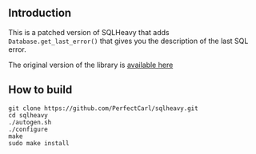 ## Introduction

This is a patched version of SQLHeavy that adds `Database.get_last_error()` that gives you the description of the last SQL error.

The original version of the library is [available here](https://gitorious.org/sqlheavy/sqlheavy/source/8afc3c75673b4de8496e7180b48778ec01e19f96:)

## How to build 
```
git clone https://github.com/PerfectCarl/sqlheavy.git
cd sqlheavy
./autogen.sh
./configure
make 
sudo make install
```
